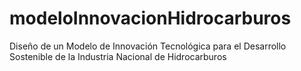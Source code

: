 # modeloInnovacionHidrocarburos
Diseño de un Modelo de Innovación Tecnológica para el Desarrollo Sostenible de la Industria Nacional de Hidrocarburos

